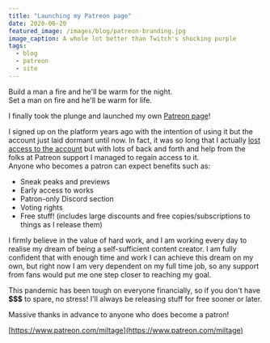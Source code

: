 ```yaml
---
title: "Launching my Patreon page"
date: 2020-06-20
featured_image: /images/blog/patreon-branding.jpg
image_caption: A whole lot better than Twitch's shocking purple
tags:
  - blog
  - patreon
  - site
---
```


Build a man a fire and he'll be warm for the night.  
Set a man on fire and he'll be warm for life.

I finally took the plunge and launched my own [Patreon page](https://www.patreon.com/miltage)!

I signed up on the platform years ago with the intention of using it but the account just laid dormant until now. In fact, it was so long that I actually [lost access to the account](https://twitter.com/miltage/status/1271312063965487105) but with lots of back and forth and help from the folks at Patreon support I managed to regain access to it.  
Anyone who becomes a patron can expect benefits such as: 

* Sneak peaks and previews
* Early access to works
* Patron-only Discord section
* Voting rights
* Free stuff! (includes large discounts and free copies/subscriptions to things as I release them)

I firmly believe in the value of hard work, and I am working every day to realise my dream of being a self-sufficient content creator. I am fully confident that with enough time and work I can achieve this dream on my own, but right now I am very dependent on my full time job, so any support from fans would put me one step closer to reaching my goal.

This pandemic has been tough on everyone financially, so if you don't have **$$$** to spare, no stress! I'll always be releasing stuff for free sooner or later.

Massive thanks in advance to anyone who does become a patron!

[https://www.patreon.com/miltage](https://www.patreon.com/miltage)
